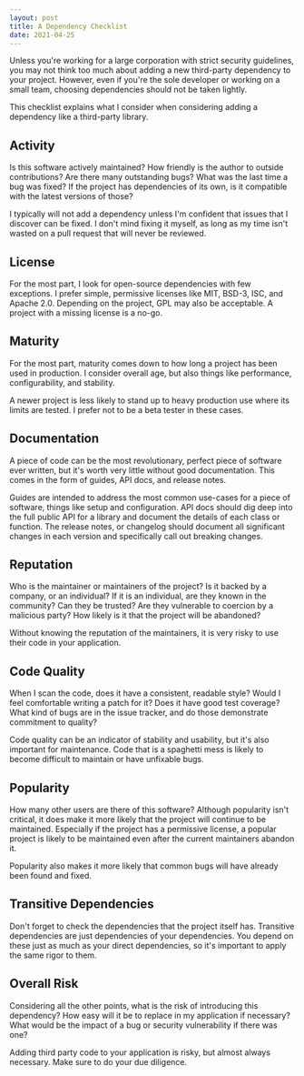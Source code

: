 ```yaml
---
layout: post
title: A Dependency Checklist
date: 2021-04-25
---
```


Unless you're working for a large corporation with strict security guidelines,
you may not think too much about adding a new third-party dependency to your
project. However, even if you're the sole developer or working on a small team,
choosing dependencies should not be taken lightly.

This checklist explains what I consider when considering adding a dependency
like a third-party library.

Activity
----------------

Is this software actively maintained? How friendly is the author to outside
contributions? Are there many outstanding bugs? What was the last time a bug
was fixed? If the project has dependencies of its own, is it compatible with the
latest versions of those?

I typically will not add a dependency unless I'm confident that issues that I
discover can be fixed. I don't mind fixing it myself, as long as my time isn't
wasted on a pull request that will never be reviewed.

License
----------------

For the most part, I look for open-source dependencies with few exceptions. I
prefer simple, permissive licenses like MIT, BSD-3, ISC, and Apache 2.0.
Depending on the project, GPL may also be acceptable. A project with a missing
license is a no-go.

Maturity
----------------

For the most part, maturity comes down to how long a project has been used in
production. I consider overall age, but also things like performance,
configurability, and stability.

A newer project is less likely to stand up to heavy production use where its
limits are tested. I prefer not to be a beta tester in these cases.

Documentation
----------------

A piece of code can be the most revolutionary, perfect piece of software ever
written, but it's worth very little without good documentation. This comes in
the form of guides, API docs, and release notes.

Guides are intended to address the most common use-cases for a piece of
software, things like setup and configuration. API docs should dig deep into the
full public API for a library and document the details of each class or
function. The release notes, or changelog should document all significant
changes in each version and specifically call out breaking changes.

Reputation
---------------

Who is the maintainer or maintainers of the project? Is it backed by a company,
or an individual? If it is an individual, are they known in the community? Can
they be trusted? Are they vulnerable to coercion by a malicious party? How
likely is it that the project will be abandoned?

Without knowing the reputation of the maintainers, it is very risky to use their
code in your application.

Code Quality
---------------

When I scan the code, does it have a consistent, readable style? Would I feel
comfortable writing a patch for it? Does it have good test coverage? What kind
of bugs are in the issue tracker, and do those demonstrate commitment to
quality?

Code quality can be an indicator of stability and usability, but it's also
important for maintenance. Code that is a spaghetti mess is likely to become
difficult to maintain or have unfixable bugs.

Popularity
---------------

How many other users are there of this software? Although popularity isn't
critical, it does make it more likely that the project will continue to be
maintained. Especially if the project has a permissive license, a popular
project is likely to be maintained even after the current maintainers abandon
it.

Popularity also makes it more likely that common bugs will have already been
found and fixed.

Transitive Dependencies
--------------------------

Don't forget to check the dependencies that the project itself has. Transitive
dependencies are just dependencies of your dependencies. You depend on these
just as much as your direct dependencies, so it's important to apply the same
rigor to them.

Overall Risk
--------

Considering all the other points, what is the risk of introducing this
dependency? How easy will it be to replace in my application if necessary? What
would be the impact of a bug or security vulnerability if there was one?

Adding third party code to your application is risky, but almost always
necessary. Make sure to do your due diligence.
